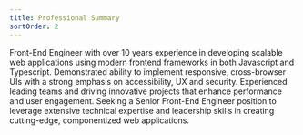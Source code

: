 ```yaml
---
title: Professional Summary
sortOrder: 2
---
```


Front-End Engineer with over 10 years experience in developing scalable web applications 
using modern frontend frameworks in both Javascript and Typescript.  Demonstrated 
ability to implement responsive, cross-browser UIs with a strong emphasis on 
accessibility, UX and security. Experienced leading teams and driving innovative 
projects that enhance performance and user engagement. Seeking a Senior 
Front-End Engineer position to leverage extensive technical expertise and leadership 
skills in creating cutting-edge, componentized web applications.
